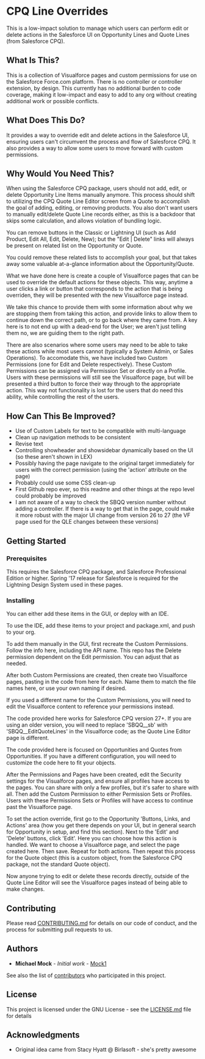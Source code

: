 # CPQ Line Overrides

This is a low-impact solution to manage which users can perform edit or delete actions in the Salesforce UI on Opportunity Lines and Quote Lines (from Salesforce CPQ).

## What Is This?

This is a collection of Visualforce pages and custom permissions for use on the Salesforce Force.com platform. There is no controller or controller extension, by design. This currently has no additional burden to code coverage, making it low-impact and easy to add to any org without creating additional work or possible conflicts.

## What Does This Do?

It provides a way to override edit and delete actions in the Salesforce UI, ensuring users can't circumvent the process and flow of Salesforce CPQ. It also provides a way to allow some users to move forward with custom permissions.

## Why Would You Need This?

When using the Salesforce CPQ package, users should not add, edit, or delete Opportunity Line Items manually anymore. This process should shift to utilizing the CPQ Quote Line Editor screen from a Quote to accomplish the goal of adding, editing, or removing products. You also don't want users to manually edit/delete Quote Line records either, as this is a backdoor that skips some calculation, and allows violation of bundling logic.

You can remove buttons in the Classic or Lightning UI (such as Add Product, Edit All, Edit, Delete, New); but the "Edit | Delete" links will always be present on related list on the Opportunity or Quote.

You could remove these related lists to accomplish your goal, but that takes away some valuable at-a-glance information about the Opportunity/Quote.

What we have done here is create a couple of Visualforce pages that can be used to override the default actions for these objects. This way, anytime a user clicks a link or button that corresponds to the action that is being overriden, they will be presented with the new Visualforce page instead.

We take this chance to provide them with some information about why we are stopping them from taking this action, and provide links to allow them to continue down the correct path, or to go back where they came from. A key here is to not end up with a dead-end for the User; we aren't just telling them no, we are guiding them to the right path.

There are also scenarios where some users may need to be able to take these actions while most users cannot (typically a System Admin, or Sales Operations). To accomodate this, we have included two Custom Permissions (one for Edit and Delete respectively). These Custom Permissions can be assigned via Permission Set or directly on a Profile. Users with these permissions will still see the Visualforce page, but will be presented a third button to force their way through to the appropriate action. This way not functionality is lost for the users that do need this ability, while controlling the rest of the users.

## How Can This Be Improved?

* Use of Custom Labels for text to be compatible with multi-language
* Clean up navigation methods to be consistent
* Revise text
* Controlling showheader and showsidebar dynamically based on the UI (so these aren't shown in LEX)
* Possibly having the page navigate to the original target immediately for users with the correct permission (using the 'action' attribute on the page)
* Probably could use some CSS clean-up
* First Github repo ever, so this readme and other things at the repo level could probably be improved
* I am not aware of a way to check the SBQQ version number without adding a controller. If there is a way to get that in the page, could make it more robust with the major UI change from version 26 to 27 (the VF page used for the QLE changes between these versions)

## Getting Started

### Prerequisites

This requires the Salesforce CPQ package, and Salesforce Professional Edition or higher. Spring '17 release for Salesforce is required for the Lightning Design System used in these pages.

### Installing

You can either add these items in the GUI, or deploy with an IDE.

To use the IDE, add these items to your project and package.xml, and push to your org.

To add them manually in the GUI, first recreate the Custom Permissions. Follow the info here, including the API name. This repo has the Delete permission dependent on the Edit permission. You can adjust that as needed.

After both Custom Permissions are created, then create two Visualforce pages, pasting in the code from here for each. Name them to match the file names here, or use your own naming if desired.

If you used a different name for the Custom Permissions, you will need to edit the Visualforce content to reference your permissions instead.

The code provided here works for Salesforce CPQ version 27+. If you are using an older version, you will need to replace 'SBQQ__sb' with 'SBQQ__EditQuoteLines' in the Visualforce code; as the Quote Line Editor page is different.

The code provided here is focused on Opportunities and Quotes from Opportunities. If you have a different configuration, you will need to customize the code here to fit your objects.

After the Permissions and Pages have been created, edit the Security settings for the Visualforce pages, and ensure all profiles have access to the pages. You can share with only a few profiles, but it's safer to share with all.
Then add the Custom Permission to either Permission Sets or Profiles. Users with these Permissions Sets or Profiles will have access to continue past the Visualforce page.

To set the action override, first go to the Opportunity 'Buttons, Links, and Actions' area (how you get there depends on your UI, but in general search for Opportunity in setup, and find this section). Next to the 'Edit' and 'Delete' buttons, click 'Edit'. Here you can choose how this action is handled. We want to choose a Visualforce page, and select the page created here. Then save. Repeat for both actions.
Then repeat this process for the Quote object (this is a custom object, from the Salesforce CPQ package, not the standard Quote object).

Now anyone trying to edit or delete these records directly, outside of the Quote Line Editor will see the Visualforce pages instead of being able to make changes.

## Contributing

Please read [CONTRIBUTING.md](CONTRIBUTING.md) for details on our code of conduct, and the process for submitting pull requests to us.


## Authors

* **Michael Mock** - *Initial work* - [Mock1](https://github.com/Mock1)

See also the list of [contributors](https://github.com/Mock1/CPQLineOverrides/contributors) who participated in this project.

## License

This project is licensed under the GNU License - see the [LICENSE.md](LICENSE.md) file for details

## Acknowledgments

* Original idea came from Stacy Hyatt @ Birlasoft - she's pretty awesome
